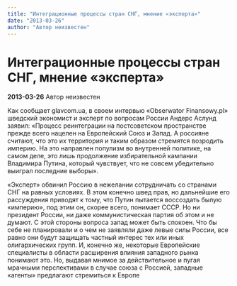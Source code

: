 ```yaml
---
title: "Интеграционные процессы стран СНГ, мнение «эксперта»"
date: "2013-03-26"
author: "Автор неизвестен"
---
```


# Интеграционные процессы стран СНГ, мнение «эксперта»

**2013-03-26** Автор неизвестен

Как сообщает glavcom.ua, в своем интервью «Obserwator Finansowy.pl» шведский экономист и эксперт по вопросам России Андерс Аслунд заявил: «Процесс реинтеграции на постсоветском пространстве прежде всего нацелен на Европейский Союз и Запад. А россияне считают, что это их территория и таким образом стремятся возродить империю. На это направлен популизм во внутренней политике, на самом деле, это лишь продолжение избирательной кампании Владимира Путина, который чувствует, что не совсем убедительно выиграл последние выборы».

«Эксперт» обвинил Россию в нежелании сотрудничать со странами СНГ на равных условиях. В этом конечно швед прав, но дальнейшие его рассуждения приводят к тому, что Путин пытается воссоздать былую «империю», под этим он, скорее всего, понимает СССР. Но ни президент России, ни даже коммунистическая партия об этом и не думают. С этой стороны вопроса запад может быть спокоен. Что бы себе не планировали и о чем не заявляли даже левые силы России, все равно они будут защищать частный интерес тех или иных олигархических групп. И, конечно же, некоторые Европейские специалисты в области расширения влияния западного рынка понимают это. Но, выдавая мнимое за действительное и пугая мрачными перспективами в случае союза с Россией, западные «агенты» предлагают стремиться к Европе